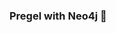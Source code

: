 ### Pregel with Neo4j 🚀















































































 























